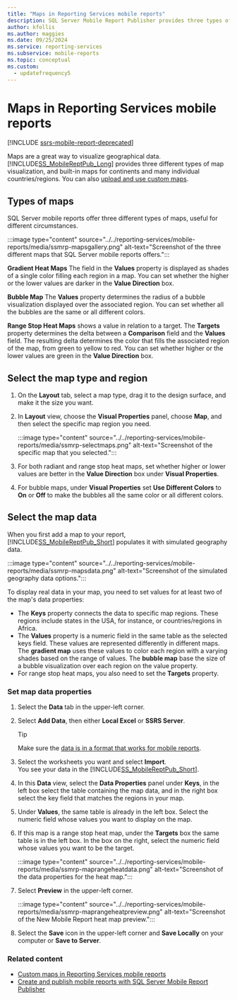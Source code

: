 ```yaml
---
title: "Maps in Reporting Services mobile reports"
description: SQL Server Mobile Report Publisher provides three types of map visualization, and built-in maps for continents and many individual countries/regions.
author: kfollis
ms.author: maggies
ms.date: 09/25/2024
ms.service: reporting-services
ms.subservice: mobile-reports
ms.topic: conceptual
ms.custom:
  - updatefrequency5
---
```

# Maps in Reporting Services mobile reports

[!INCLUDE [ssrs-mobile-report-deprecated](../../includes/ssrs-mobile-report-deprecated.md)]

Maps are a great way to visualize geographical data. [!INCLUDE[SS_MobileReptPub_Long](../../includes/ss-mobilereptpub-long.md)] provides three different types of map visualization, and built-in maps for continents and many individual countries/regions. You can also [upload and use custom maps](../../reporting-services/mobile-reports/custom-maps-in-reporting-services-mobile-reports.md).   
  
## Types of maps  
  
SQL Server mobile reports offer three different types of maps, useful for different circumstances.  
  
:::image type="content" source="../../reporting-services/mobile-reports/media/ssmrp-mapsgallery.png" alt-text="Screenshot of the three different maps that SQL Server mobile reports offers.":::
 
**Gradient Heat Maps** The field in the **Values** property is displayed as shades of a single color filling each region in a map. You can set whether the higher or the lower values are darker in the **Value Direction** box.  
  
**Bubble Map** The **Values** property determines the radius of a bubble visualization displayed over the associated region. You can set whether all the bubbles are the same or all different colors.   
  
**Range Stop Heat Maps** shows a value in relation to a target. The **Targets** property determines the delta between a **Comparison** field and the **Values** field. The resulting delta determines the color that fills the associated region of the map, from green to yellow to red. You can set whether higher or the lower values are green in the **Value Direction** box.  
  
## Select the map type and region  
  
1. On the **Layout** tab, select a map type, drag it to the design surface, and make it the size you want.  
  
1. In **Layout** view, choose the **Visual Properties** panel, choose  **Map**, and then select the specific map region you need.  
  
   :::image type="content" source="../../reporting-services/mobile-reports/media/ssmrp-selectmaps.png" alt-text="Screenshot of the specific map that you selected.":::
  
  
1. For both radiant and range stop heat maps, set whether higher or lower values are better in the **Value Direction** box under **Visual Properties**.  
  
1. For bubble maps, under **Visual Properties** set **Use Different Colors** to **On** or **Off** to make the bubbles all the same color or all different colors.  
  
## Select the map data  
When you first add a map to your report, [!INCLUDE[SS_MobileReptPub_Short](../../includes/ss-mobilereptpub-short.md)] populates it with simulated geography data.  
  
:::image type="content" source="../../reporting-services/mobile-reports/media/ssmrp-mapsdata.png" alt-text="Screenshot of the simulated geography data options.":::
  
  
To display real data in your map, you need to set values for at least two of the map's data properties:   
* The **Keys** property connects the data to specific map regions. These regions include states in the USA, for instance, or countries/regions in Africa.  
* The **Values** property is a numeric field in the same table as the selected keys field. These values are represented differently in different maps. The **gradient map** uses these values to color each region with a varying shades based on the range of values. The **bubble map** base the size of a bubble visualization over each region on the value property.   
* For range stop heat maps, you also need to set the **Targets** property.  
  
### Set map data properties  
  
1. Select the **Data** tab in the upper-left corner.  
  
1. Select **Add Data**, then either **Local Excel** or **SSRS Server**.  
  
   > [!TIP]  
   > Make sure the [data is in a format that works for mobile reports](../../reporting-services/mobile-reports/prepare-data-for-reporting-services-mobile-reports.md).  
  
1. Select the worksheets you want and select **Import**.  
   You see your data in the [!INCLUDE[SS_MobileReptPub_Short](../../includes/ss-mobilereptpub-short.md)].  
  
1. In this **Data** view, select the **Data Properties** panel under **Keys**, in the left box select the table containing the map data, and in the right box select the key field that matches the regions in your map.  
  
1. Under **Values**, the same table is already in the left box. Select the numeric field whose values you want to display on the map.   
  
1. If this map is a range stop heat map, under the **Targets** box the same table is in the left box. In the box on the right, select the numeric field whose values you want to be the target.   
  
   :::image type="content" source="../../reporting-services/mobile-reports/media/ssmrp-maprangeheatdata.png" alt-text="Screenshot of the data properties for the heat map.":::
  
1. Select **Preview** in the upper-left corner.  
  
   :::image type="content" source="../../reporting-services/mobile-reports/media/ssmrp-maprangeheatpreview.png" alt-text="Screenshot of the New Mobile Report heat map preview.":::
     
1. Select the **Save** icon in the upper-left corner and **Save Locally** on your computer or **Save to Server**.  
  
### Related content  
-  [Custom maps in Reporting Services mobile reports](../../reporting-services/mobile-reports/custom-maps-in-reporting-services-mobile-reports.md)  
- [Create and publish mobile reports with SQL Server Mobile Report Publisher](../../reporting-services/mobile-reports/create-mobile-reports-with-sql-server-mobile-report-publisher.md)  
  
  

